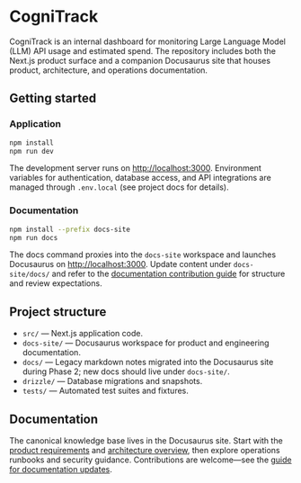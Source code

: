 # CogniTrack

CogniTrack is an internal dashboard for monitoring Large Language Model (LLM) API usage and estimated spend. The repository includes both the Next.js product surface and a companion Docusaurus site that houses product, architecture, and operations documentation.

## Getting started

### Application

```bash
npm install
npm run dev
```

The development server runs on [http://localhost:3000](http://localhost:3000). Environment variables for authentication, database access, and API integrations are managed through `.env.local` (see project docs for details).

### Documentation

```bash
npm install --prefix docs-site
npm run docs
```

The docs command proxies into the `docs-site` workspace and launches Docusaurus on [http://localhost:3000](http://localhost:3000). Update content under `docs-site/docs/` and refer to the [documentation contribution guide](docs-site/docs/contributing/documentation.md) for structure and review expectations.

## Project structure

- `src/` — Next.js application code.
- `docs-site/` — Docusaurus workspace for product and engineering documentation.
- `docs/` — Legacy markdown notes migrated into the Docusaurus site during Phase 2; new docs should live under `docs-site/`.
- `drizzle/` — Database migrations and snapshots.
- `tests/` — Automated test suites and fixtures.

## Documentation

The canonical knowledge base lives in the Docusaurus site. Start with the [product requirements](docs-site/docs/product/prd.md) and [architecture overview](docs-site/docs/architecture/overview.md), then explore operations runbooks and security guidance. Contributions are welcome—see the [guide for documentation updates](docs-site/docs/contributing/documentation.md).
